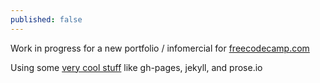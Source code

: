 ```yaml
---
published: false
---
```


Work in progress for a new portfolio / infomercial for [freecodecamp.com](//freecodecamp.com)

Using some [very cool stuff](http://crystal-city.jp.net/) like gh-pages, jekyll, and prose.io